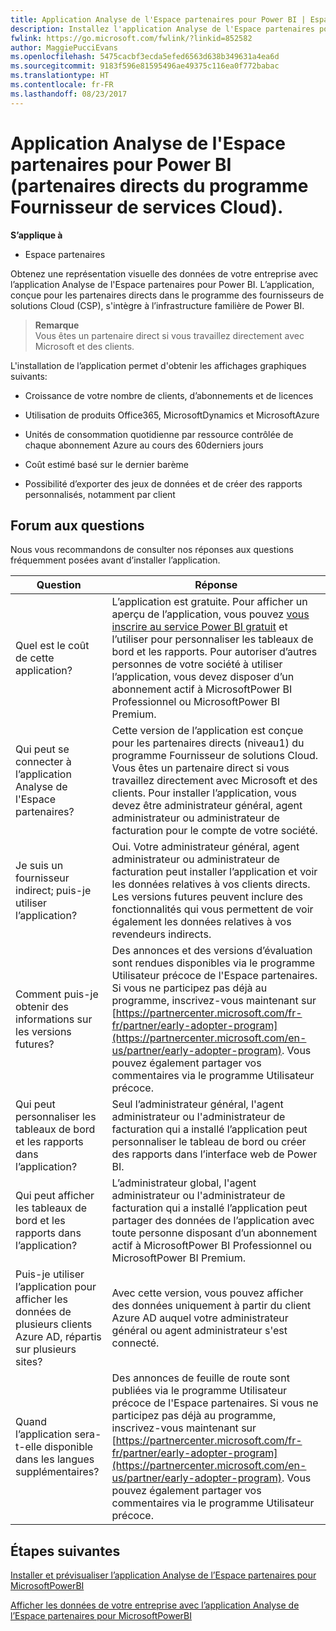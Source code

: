 ```yaml
---
title: Application Analyse de l'Espace partenaires pour Power BI | Espace partenaires
description: Installez l'application Analyse de l'Espace partenaires pour Power BI.
fwlink: https://go.microsoft.com/fwlink/?linkid=852582
author: MaggiePucciEvans
ms.openlocfilehash: 5475cacbf3ecda5efed6563d638b349631a4ea6d
ms.sourcegitcommit: 9183f596e81595496ae49375c116ea0f772babac
ms.translationtype: HT
ms.contentlocale: fr-FR
ms.lasthandoff: 08/23/2017
---
```

# <a name="partner-center-analytics-app-for-power-bi-direct-partners-in-csp"></a>Application Analyse de l'Espace partenaires pour Power BI (partenaires directs du programme Fournisseur de services Cloud).

**S’applique à**

- Espace partenaires

Obtenez une représentation visuelle des données de votre entreprise avec l’application Analyse de l'Espace partenaires pour Power BI. L’application, conçue pour les partenaires directs dans le programme des fournisseurs de solutions Cloud (CSP), s'intègre à l’infrastructure familière de Power BI. 

>**Remarque**<br>
Vous êtes un partenaire direct si vous travaillez directement avec Microsoft et des clients. 

L'installation de l’application permet d'obtenir les affichages graphiques suivants: 

-   Croissance de votre nombre de clients, d’abonnements et de licences

-   Utilisation de produits Office365, MicrosoftDynamics et MicrosoftAzure

-   Unités de consommation quotidienne par ressource contrôlée de chaque abonnement Azure au cours des 60derniers jours

-   Coût estimé basé sur le dernier barème

-   Possibilité d’exporter des jeux de données et de créer des rapports personnalisés, notamment par client

## <a name="frequently-asked-questions"></a>Forum aux questions

Nous vous recommandons de consulter nos réponses aux questions fréquemment posées avant d’installer l’application. 

| **Question** | **Réponse** |
| --- | ---------- |
| Quel est le coût de cette application? | L’application est gratuite. Pour afficher un aperçu de l’application, vous pouvez [vous inscrire au service Power BI gratuit](https://go.microsoft.com/fwlink/p/?linkid=845347) et l’utiliser pour personnaliser les tableaux de bord et les rapports. Pour autoriser d’autres personnes de votre société à utiliser l’application, vous devez disposer d’un abonnement actif à MicrosoftPower BI Professionnel ou MicrosoftPower BI Premium. |
| Qui peut se connecter à l’application Analyse de l'Espace partenaires? | Cette version de l’application est conçue pour les partenaires directs (niveau1) du programme Fournisseur de solutions Cloud. Vous êtes un partenaire direct si vous travaillez directement avec Microsoft et des clients. Pour installer l’application, vous devez être administrateur général, agent administrateur ou administrateur de facturation pour le compte de votre société. |
| Je suis un fournisseur indirect; puis-je utiliser l’application? | Oui. Votre administrateur général, agent administrateur ou administrateur de facturation peut installer l’application et voir les données relatives à vos clients directs. Les versions futures peuvent inclure des fonctionnalités qui vous permettent de voir également les données relatives à vos revendeurs indirects. |
| Comment puis-je obtenir des informations sur les versions futures? | Des annonces et des versions d’évaluation sont rendues disponibles via le programme Utilisateur précoce de l'Espace partenaires. Si vous ne participez pas déjà au programme, inscrivez-vous maintenant sur [https://partnercenter.microsoft.com/fr-fr/partner/early-adopter-program](https://partnercenter.microsoft.com/en-us/partner/early-adopter-program). Vous pouvez également partager vos commentaires via le programme Utilisateur précoce. |
| Qui peut personnaliser les tableaux de bord et les rapports dans l’application? | Seul l’administrateur général, l'agent administrateur ou l'administrateur de facturation qui a installé l’application peut personnaliser le tableau de bord ou créer des rapports dans l’interface web de Power BI. |
| Qui peut afficher les tableaux de bord et les rapports dans l’application? | L’administrateur global, l'agent administrateur ou l'administrateur de facturation qui a installé l’application peut partager des données de l’application avec toute personne disposant d’un abonnement actif à MicrosoftPower BI Professionnel ou MicrosoftPower BI Premium. |
| Puis-je utiliser l’application pour afficher les données de plusieurs clients Azure AD, répartis sur plusieurs sites? | Avec cette version, vous pouvez afficher des données uniquement à partir du client Azure AD auquel votre administrateur général ou agent administrateur s'est connecté. | 
| Quand l’application sera-t-elle disponible dans les langues supplémentaires? | Des annonces de feuille de route sont publiées via le programme Utilisateur précoce de l'Espace partenaires. Si vous ne participez pas déjà au programme, inscrivez-vous maintenant sur [https://partnercenter.microsoft.com/fr-fr/partner/early-adopter-program](https://partnercenter.microsoft.com/en-us/partner/early-adopter-program). Vous pouvez également partager vos commentaires via le programme Utilisateur précoce. | 



## <a name="next-steps"></a>Étapes suivantes

[Installer et prévisualiser l’application Analyse de l’Espace partenaires pour MicrosoftPowerBI](power-bi-app-for-direct-partners-install.md)

[Afficher les données de votre entreprise avec l’application Analyse de l’Espace partenaires pour MicrosoftPowerBI](power-bi-app-for-direct-partners-use.md)
